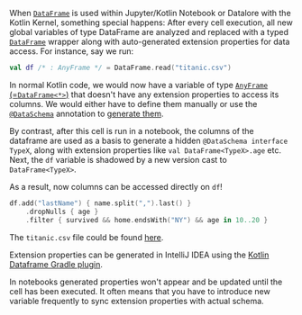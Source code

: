 [//]: # (title: Extension properties API)

<!---IMPORT org.jetbrains.kotlinx.dataframe.samples.api.ApiLevels-->

When [`DataFrame`](DataFrame.md) is used within Jupyter/Kotlin Notebook or Datalore with the Kotlin Kernel,
something special happens:
After every cell execution, all new global variables of type DataFrame are analyzed and replaced
with a typed [`DataFrame`](DataFrame.md) wrapper along with auto-generated extension properties for data access.
For instance, say we run:

<!---FUN extensionProperties1-->

```kotlin
val df /* : AnyFrame */ = DataFrame.read("titanic.csv")
```

<!---END-->


<dataFrame src="manual/extensionPropertiesApi1.html"/>


In normal Kotlin code, we would now have a variable of type [`AnyFrame` (=`DataFrame<*>`)](DataFrame.md)  that doesn't
have any
extension properties to access its columns. We would either have to define them manually or use the
[`@DataSchema`](schemas.md) annotation to [generate them](schemasGradle.md#configuration).

By contrast, after this cell is run in a notebook, the columns of the dataframe are used as a basis
to generate a hidden `@DataSchema interface TypeX`,
along with extension properties like `val DataFrame<TypeX>.age` etc.
Next, the `df` variable is shadowed by a new version cast to `DataFrame<TypeX>`.

As a result, now columns can be accessed directly on `df`!

<!---FUN extensionProperties2-->

```kotlin
df.add("lastName") { name.split(",").last() }
    .dropNulls { age }
    .filter { survived && home.endsWith("NY") && age in 10..20 }
```

<!---END-->

The `titanic.csv` file could be found [here](https://github.com/Kotlin/dataframe/blob/master/data/titanic.csv).

Extension properties can be generated in IntelliJ IDEA using
the [Kotlin Dataframe Gradle plugin](schemasGradle.md#configuration).

<warning>
In notebooks generated properties won't appear and be updated until the cell has been executed.
It often means that you have to introduce new variable frequently to sync extension properties with actual schema.
</warning>
